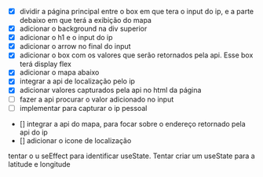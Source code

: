 - [X] dividir a página principal entre o box em que tera o input do ip, e a parte debaixo em que terá a exibição do mapa
- [X] adicionar o background na div superior
- [X] adicionar o h1 e o input do ip
- [X] adicionar o arrow no final do input 
- [X] adicionar o box com os valores que serão retornados pela api. Esse box terá display flex
- [x] adicionar o mapa abaixo
- [X] integrar a api de localização pelo ip
- [X] adicionar valores capturados pela api no html da página
- [ ] fazer a api procurar o valor adicionado no input
- [ ] implementar para capturar o ip pessoal
- [] integrar a api do mapa, para focar sobre o endereço retornado pela api do ip
- [] adicionar o icone de localização 

tentar o u seEffect para identificar useState. Tentar criar um useState para a latitude e longitude